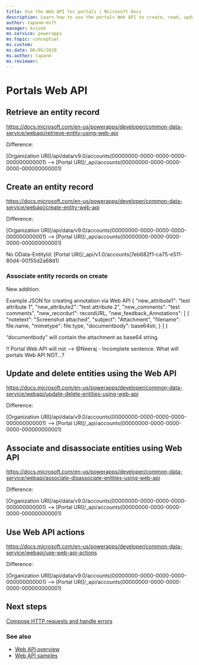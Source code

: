 ```yaml
---
title: Use the Web API for portals | Microsoft Docs
description: Learn how to use the portals Web API to create, read, update and delete Common Data Service entities.
author: tapanm-msft
manager: kvivek
ms.service: powerapps
ms.topic: conceptual
ms.custom: 
ms.date: 06/05/2020
ms.author: tapanm
ms.reviewer:
---
```


# Portals Web API

## Retrieve an entity record 

https://docs.microsoft.com/en-us/powerapps/developer/common-data-service/webapi/retrieve-entity-using-web-api

Difference:

[Organization URI]/api/data/v9.0/accounts(00000000-0000-0000-0000-000000000001) --> [Portal URI]/_api/accounts(00000000-0000-0000-0000-000000000001)

## Create an entity record

https://docs.microsoft.com/en-us/powerapps/developer/common-data-service/webapi/create-entity-web-api

Difference:

[Organization URI]/api/data/v9.0/accounts(00000000-0000-0000-0000-000000000001) --> [Portal URI]/_api/accounts(00000000-0000-0000-0000-000000000001)

No OData-EntityId: [Portal URI]/_api/v1.0/accounts(7eb682f1-ca75-e511-80d4-00155d2a68d1)

### Associate entity records on create

New addition: 

Example JSON for creating annotation via Web API
{
        "new_attribute1": "test attribute 1",
        "new_attribute2": "test attribute 2",
        "new_comments": "test comments",
        "new_recordurl": recordURL,
        "new_feedback_Annotations":
            [
                {
                    "notetext": "Screenshot attached",
                    "subject": "Attachment",
                    "filename": file.name,
                    "mimetype": file.type,
                    "documentbody": base64str,
                }
            ]
    }

“documentbody” will contain the attachment as base64 string.

!! Portal Web API will not  --> @Neeraj - Incomplete sentence. What will portals Web API NOT...?

## Update and delete entities using the Web API

https://docs.microsoft.com/en-us/powerapps/developer/common-data-service/webapi/update-delete-entities-using-web-api

Difference:

[Organization URI]/api/data/v9.0/accounts(00000000-0000-0000-0000-000000000001) --> [Portal URI]/_api/accounts(00000000-0000-0000-0000-000000000001)

## Associate and disassociate entities using Web API

https://docs.microsoft.com/en-us/powerapps/developer/common-data-service/webapi/associate-disassociate-entities-using-web-api

Difference:

[Organization URI]/api/data/v9.0/accounts(00000000-0000-0000-0000-000000000001) --> [Portal URI]/_api/accounts(00000000-0000-0000-0000-000000000001)

## Use Web API actions

https://docs.microsoft.com/en-us/powerapps/developer/common-data-service/webapi/use-web-api-actions 

Difference:

[Organization URI]/api/data/v9.0/accounts(00000000-0000-0000-0000-000000000001) --> [Portal URI]/_api/accounts(00000000-0000-0000-0000-000000000001)

## Next steps

[Compose HTTP requests and handle errors](web-api-http-requests-handle-errors.md)

### See also

- [Web API overview](web-api-overview.md)
- [Web API samples](web-api-samples.md)

